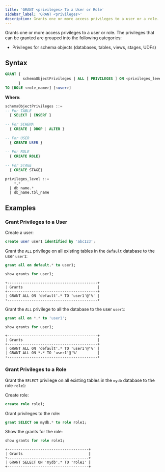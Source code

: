 ```yaml
---
title: 'GRANT <privileges> To a User or Role'
sidebar_label: 'GRANT <privileges>'
description: Grants one or more access privileges to a user or a role.
---
```


Grants one or more access privileges to a user or role. The privileges that can be granted are grouped into the following categories:
* Privileges for schema objects (databases, tables, views, stages, UDFs)

## Syntax

```sql
GRANT { 
        schemaObjectPrivileges | ALL [ PRIVILEGES ] ON <privileges_level>
      }
TO [ROLE <role_name>] [<user>]
```

**Where:**

```sql
schemaObjectPrivileges ::=
-- For TABLE
  { SELECT | INSERT }
  
-- For SCHEMA
  { CREATE | DROP | ALTER }
  
-- For USER
  { CREATE USER }
  
-- For ROLE
  { CREATE ROLE}
  
-- For STAGE
  { CREATE STAGE}
```

```sql
privileges_level ::=
    *.*
  | db_name.*
  | db_name.tbl_name
```

## Examples

### Grant Privileges to a User

Create a user:
```sql title='mysql>'
create user user1 identified by 'abc123';
```

Grant the `ALL` privilege on all existing tables in the `default` database to the user `user1`:
 
```sql title='mysql>'
grant all on default.* to user1;
```
```sql title='mysql>'
show grants for user1;
```
```
+-----------------------------------------+
| Grants                                  |
+-----------------------------------------+
| GRANT ALL ON 'default'.* TO 'user1'@'%' |
+-----------------------------------------+
```

Grant the `ALL` privilege to all the database to the user `user1`:

```sql title='mysql>'
grant all on *.* to 'user1';
```
```sql title='mysql>'
show grants for user1;
```
```
+-----------------------------------------+
| Grants                                  |
+-----------------------------------------+
| GRANT ALL ON 'default'.* TO 'user1'@'%' |
| GRANT ALL ON *.* TO 'user1'@'%'         |
+-----------------------------------------+
```

### Grant Privileges to a Role

Grant the `SELECT` privilege on all existing tables in the `mydb` database to the role `role1`:

Create role:
```sql tile='mysql>'
create role role1;
```

Grant privileges to the role:
```sql title='mysql>'
grant SELECT on mydb.* to role role1;
```

Show the grants for the role:
```sql title='mysql>'
show grants for role role1;
```

```text
+-------------------------------------+
| Grants                              |
+-------------------------------------+
| GRANT SELECT ON 'mydb'.* TO 'role1' |
+-------------------------------------+
```